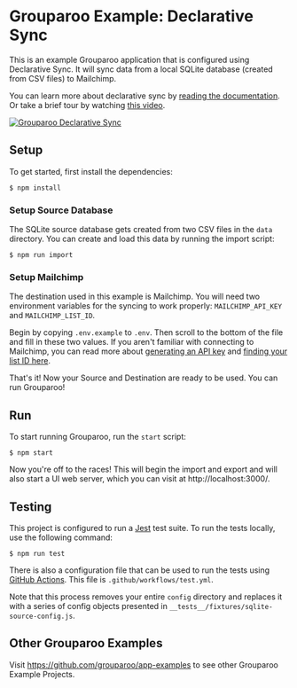 # Grouparoo Example: Declarative Sync

This is an example Grouparoo application that is configured using Declarative Sync. It will sync data from a local SQLite database (created from CSV files) to Mailchimp.

You can learn more about declarative sync by [reading the documentation](https://www.grouparoo.com/docs/config/code-config). Or take a brief tour by watching [this video](https://www.youtube.com/watch?v=kQ789gMXJB8).

[![Grouparoo Declarative Sync](https://img.youtube.com/vi/kQ789gMXJB8/0.jpg)](https://www.youtube.com/watch?v=kQ789gMXJB8)

## Setup

To get started, first install the dependencies:

    $ npm install

### Setup Source Database

The SQLite source database gets created from two CSV files in the `data` directory. You can create and load this data by running the import script:

    $ npm run import

### Setup Mailchimp

The destination used in this example is Mailchimp. You will need two environment variables for the syncing to work properly: `MAILCHIMP_API_KEY` and `MAILCHIMP_LIST_ID`.

Begin by copying `.env.example` to `.env`. Then scroll to the bottom of the file and fill in these two values. If you aren't familiar with connecting to Mailchimp, you can read more about [generating an API key](https://mailchimp.com/help/about-api-keys/) and [finding your list ID here](https://mailchimp.com/help/find-audience-id/).

That's it! Now your Source and Destination are ready to be used. You can run Grouparoo!

## Run

To start running Grouparoo, run the `start` script:

    $ npm start

Now you're off to the races! This will begin the import and export and will also start a UI web server, which you can visit at http://localhost:3000/.

## Testing

This project is configured to run a [Jest](https://jestjs.io/) test suite. To run the tests locally, use the following command:

    $ npm run test

There is also a configuration file that can be used to run the tests using [GitHub Actions](https://github.com/features/actions). This file is `.github/workflows/test.yml`.

Note that this process removes your entire `config` directory and replaces it with a series of config objects presented in `__tests__/fixtures/sqlite-source-config.js`.

## Other Grouparoo Examples

Visit https://github.com/grouparoo/app-examples to see other Grouparoo Example Projects.
